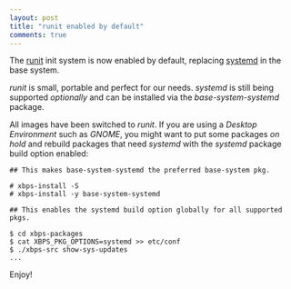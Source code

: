 ```yaml
---
layout: post
title: "runit enabled by default"
comments: true
---
```


The [runit](http://smarden.org/runit/) init system is now enabled by default,
replacing [systemd](http://www.freedesktop.org/wiki/Software/systemd/) in the
base system.

*runit* is small, portable and perfect for our needs. *systemd* is still being
supported *optionally* and can be installed via the *base-system-systemd* package.

All images have been switched to *runit*. If you are using a *Desktop Environment*
such as *GNOME*, you might want to put some packages *on hold* and rebuild packages
that need *systemd* with the *systemd* package build option enabled:

```
## This makes base-system-systemd the preferred base-system pkg.

# xbps-install -S
# xbps-install -y base-system-systemd
```

```
## This enables the systemd build option globally for all supported pkgs.

$ cd xbps-packages
$ cat XBPS_PKG_OPTIONS=systemd >> etc/conf
$ ./xbps-src show-sys-updates
...
```

Enjoy!
